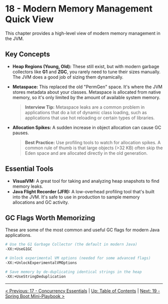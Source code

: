 # 18 - Modern Memory Management Quick View

This chapter provides a high-level view of modern memory management in the JVM.

## Key Concepts

*   **Heap Regions (Young, Old):** These still exist, but with modern garbage collectors like **G1** and **ZGC**, you rarely need to tune their sizes manually. The JVM does a good job of sizing them dynamically.

*   **Metaspace:** This replaced the old "PermGen" space. It's where the JVM stores metadata about your classes. Metaspace is allocated from native memory, so it's only limited by the amount of available system memory.
    > **Interview Tip:** Metaspace leaks are a common problem in applications that do a lot of dynamic class loading, such as applications that use hot reloading or certain types of libraries.

*   **Allocation Spikes:** A sudden increase in object allocation can cause GC pauses.
    > **Best Practice:** Use profiling tools to watch for allocation spikes. A common rule of thumb is that large objects (>32 KB) often skip the Eden space and are allocated directly in the old generation.

## Essential Tools

*   **VisualVM:** A great tool for taking and analyzing heap snapshots to find memory leaks.
*   **Java Flight Recorder (JFR):** A low-overhead profiling tool that's built into the JVM. It's safe to use in production to sample memory allocations and GC activity.

## GC Flags Worth Memorizing

These are some of the most common and useful GC flags for modern Java applications.

```bash
# Use the G1 Garbage Collector (the default in modern Java)
-XX:+UseG1GC

# Unlock experimental VM options (needed for some advanced flags)
-XX:+UnlockExperimentalVMOptions

# Save memory by de-duplicating identical strings in the heap
-XX:+UseStringDeduplication
```

---
[< Previous: 17 - Concurrency Essentials](./17-concurrency-essentials.md) | [Up: Table of Contents](./README.md) | [Next: 19 - Spring Boot Mini-Playbook >](./19-spring-boot-playbook.md)

